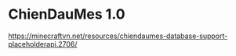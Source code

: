 # ChienDauMes 1.0
https://minecraftvn.net/resources/chiendaumes-database-support-placeholderapi.2706/
